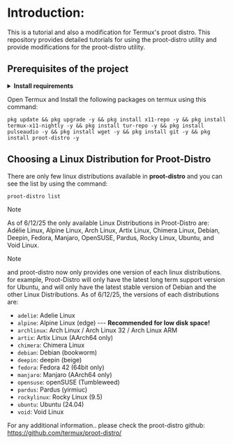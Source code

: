 # Introduction:
This is a tutorial and also a modification for Termux's proot distro. This repository provides detailed tutorials for using the proot-distro utility and provide modifications for the proot-distro utility.

## Prerequisites of the project
<details><strong><summary>Install requirements</strong></summary>
 
> It is highly encouraged that you download the prerequisites in Github.
 1. <a href="https://github.com/termux/termux-app/releases">Termux</a><br>
 2. <a href="https://github.com/termux/termux-x11/releases">Termux:X11</a><br><hr>
</details>

Open Termux and Install the following packages on termux using this command:
  
```
pkg update && pkg upgrade -y && pkg install x11-repo -y && pkg install termux-x11-nightly -y && pkg install tur-repo -y && pkg install pulseaudio -y && pkg install wget -y && pkg install git -y && pkg install proot-distro -y
```

## Choosing a Linux Distribution for Proot-Distro
There are only few linux distributions available in <strong>proot-distro</strong> and you can see the list by using the command:

```
proot-distro list
```

> [!NOTE]
> As of 6/12/25 the only available Linux Distributions in Proot-Distro are: Adélie Linux, Alpine Linux, Arch Linux, Artix Linux, Chimera Linux, Debian, Deepin, Fedora, Manjaro, OpenSUSE, Pardus, Rocky Linux, Ubuntu, and Void Linux.

> [!NOTE]
> and proot-distro now only provides one version of each linux distributions. for example, Proot-Distro will only have the latest long term support version for Ubuntu, and will only have the latest stable version of Debian and the other Linux Distributions.
> As of 6/12/25, the versions of each distributions are:
> * `adelie`: Adelie Linux
> * `alpine`: Alpine Linux (edge) \-\-\- **Recommended for low disk space!**
> * `archlinux`: Arch Linux / Arch Linux 32 / Arch Linux ARM
> * `artix`: Artix Linux (AArch64 only)
> * `chimera`: Chimera Linux
> * `debian`: Debian (bookworm)
> * `deepin`: deepin (beige)
> * `fedora`: Fedora 42 (64bit only)
> * `manjaro`: Manjaro (AArch64 only)
> * `opensuse`: openSUSE (Tumbleweed)
> * `pardus`: Pardus (yirmiuc)
> * `rockylinux`: Rocky Linux (9.5)
> * `ubuntu`: Ubuntu (24.04)
> * `void`: Void Linux

For any additional information.. please check the proot-distro github: https://github.com/termux/proot-distro/

